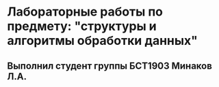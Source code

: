 # Лабораторные работы по предмету: "структуры и алгоритмы обработки данных"
## Выполнил студент группы БСТ1903 Минаков Л.А.
